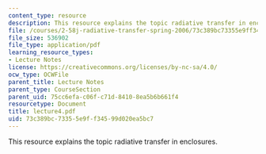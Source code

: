 ```yaml
---
content_type: resource
description: This resource explains the topic radiative transfer in enclosures.
file: /courses/2-58j-radiative-transfer-spring-2006/73c389bc73355e9ff34599d020ea5bc7_lecture4.pdf
file_size: 536902
file_type: application/pdf
learning_resource_types:
- Lecture Notes
license: https://creativecommons.org/licenses/by-nc-sa/4.0/
ocw_type: OCWFile
parent_title: Lecture Notes
parent_type: CourseSection
parent_uid: 75cc6efa-c06f-c71d-8410-8ea5b6b661f4
resourcetype: Document
title: lecture4.pdf
uid: 73c389bc-7335-5e9f-f345-99d020ea5bc7
---
```

This resource explains the topic radiative transfer in enclosures.